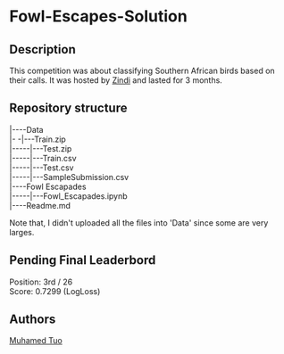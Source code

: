 # Fowl-Escapes-Solution

## Description

This competition was about classifying Southern African birds based on their calls. It was hosted by [Zindi](https://zindi.africa/hackathons/fowl-escapades/) and lasted for 3 months.  


## Repository structure

|----Data  
|-  -|---Train.zip  
|-----|---Test.zip  
|-----|---Train.csv  
|-----|---Test.csv  
|-----|---SampleSubmission.csv  
|----Fowl Escapades  
|-----|---Fowl_Escapades.ipynb  
|----Readme.md  

Note that, I didn't uploaded all the files into 'Data' since some are very larges.  

## Pending Final Leaderbord

Position: 3rd / 26  
Score: 0.7299 (LogLoss) 

## Authors

[Muhamed Tuo](https://github.com/NazarioR9)  
